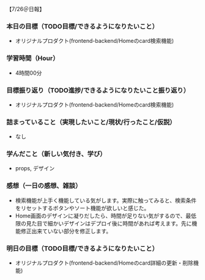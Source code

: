 【7/26＠日報】
### 本日の目標（TODO目標/できるようになりたいこと）
- オリジナルプロダクト(frontend-backend/Homeのcard検索機能)
### 学習時間（Hour）
- 4時間00分
### 目標振り返り（TODO進捗/できるようになりたいこと振り返り）
- オリジナルプロダクト(frontend-backend/Homeのcard検索機能)
### 詰まっていること（実現したいこと/現状/行ったこと/仮説）
- なし
### 学んだこと（新しい気付き、学び）
- props, デザイン
### 感想（一日の感想、雑談）
- 検索機能が上手く機能している気がします。実際に触ってみると、検索条件をリセットするボタンやソート機能が欲しいと感じた。
- Home画面のデザインに凝りだしたら、時間が足りない気がするので、最低限の見た目で細かいデザインはデプロイ後に時間があれば考えます。先に機能修正出来ていない部分を修正します。
### 明日の目標（TODO目標/できるようになりたいこと）
- オリジナルプロダクト(frontend-backend/Homeのcard詳細の更新・削除機能)

